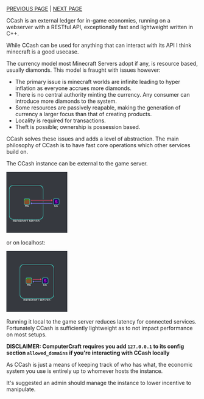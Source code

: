 [PREVIOUS PAGE](../README.md) | [NEXT PAGE](connected_services/how_to/explanation.md)

CCash is an external ledger for in-game economies, running on a webserver with a RESTful API, exceptionally fast and lightweight written in C++.

While CCash can be used for anything that can interact with its API I think minecraft is a good usecase.

The currency model most Minecraft Servers adopt if any, is resource based, usually diamonds. This model is fraught with issues however:

* The primary issue is minecraft worlds are infinite leading to hyper inflation as everyone accrues more diamonds.
* There is no central authority minting the currency. Any consumer can introduce more diamonds to the system.
* Some resources are passively reapable, making the generation of currency a larger focus than that of creating products.
* Locality is required for transactions.
* Theft is possible; ownership is possession based.

CCash solves these issues and adds a level of abstraction. The main philosophy of CCash is to have fast core operations which other services build on.

The CCash instance can be external to the game server.

![image](external_diagram.png)

or on localhost:

![image](localhost_diagram.png)

Running it local to the game server reduces latency for connected services. Fortunately CCash is sufficiently lightweight as to not impact performance on most setups.

**DISCLAIMER: ComputerCraft requires you add `127.0.0.1` to its config section `allowed_domains` if you're interacting with CCash locally**   

As CCash is just a means of keeping track of who has what, the economic system you use is entirely up to whomever hosts the instance.

It's suggested an admin should manage the instance to lower incentive to manipulate.
